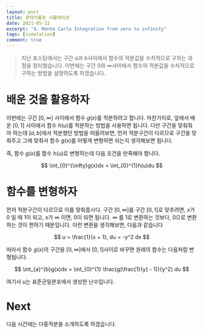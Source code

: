 ```yaml
---
layout: post
title: 몬테카를로 시뮬레이션
date: 2021-05-22
excerpt: "4. Monte Carlo Integration from zero to infinity"
tags: [simulation]
comment: true
---
```


> 지난 포스팅에서는 구간 $a​$과 $b​$사이에서 함수의 적분값을 수치적으로 구하는 과정을 정리했습니다. 이번에는 구간 $0​$와 $\infty​$사이에서 함수의 적분값을 수치적으로 구하는 방법을 설명하도록 하겠습니다.



# 배운 것을 활용하자
이번에는 구간 $[0, \infty ]$ 사이에서 함수 $g(x)$를 적분하려고 합니다. 마찬가지로, 앞에서 배운 $[0, 1]$ 사이에서 함수 $h(u)$를 적분하는 방법을 사용하면 됩니다. 다만 구간을 맞춰줘야 하는데 $[a, b]$에서 적분했던 방법을 떠올려보면, 먼저 적분구간이 다르므로 구간을 맞춰주고 그에 맞춰서 함수 $g(x)$를 어떻게 변형하면 되는지 생각해보면 됩니다.

즉, 함수 $g(x)​$를 함수 $h(u)​$로 변형하는데 다음 조건을 만족해야 합니다.

<p align='center'>
    $$
    \int_{0}^{\infty}g(x)dx = \int_{0}^{1}h(u)du
    $$
</p>




# 함수를 변형하자

먼저 적분구간이 다르므로 이를 맞춰줍시다. 구간 $[0, \infty ]$를 구간 $[0, 1]$로 맞추려면, $x$가 $0$ 일 때 $1$이 되고, $x$가 $\infty$ 이면, $0$이 되면 됩니다. $\infty$ 를 $1$로 변환하는 것보다, $0$으로 변환하는 것이 편하기 때문입니다. 이런 변환을 생각해보면, 다음과 같습니다



<p align='center'>
	$$
    u = \frac{1}{x + 1}, du = -y^2 dx 
    $$
</p>




따라서 함수 $g(x)​$의 구간을 $[0, \infty ]​$에서 $[0, 1]​$사이로 바꾸면 원래의 함수는 다음처럼 변형됩니다.



<p align='center'>
	$$
    \int_{a}^{b}g(x)dx = \int_{0}^{1} \frac{g(\frac{1}{y} - 1)}{y^2} du
    $$
</p>



여기서 $u$는 표준균일분포에서 생성한 난수입니다.



# Next

다음 시간에는 다중적분을 소개하도록 하겠습니다.